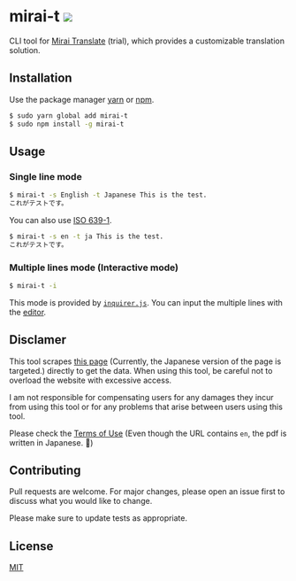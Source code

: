 # mirai-t ![](https://github.com/noriyotcp/mirai-t/workflows/Node%20CI/badge.svg)

CLI tool for [Mirai Translate](https://miraitranslate.com/en/trial/) (trial), which provides a customizable translation solution.

## Installation

Use the package manager [yarn](https://yarnpkg.com/lang/en/) or [npm](https://www.npmjs.com).

```bash
$ sudo yarn global add mirai-t
$ sudo npm install -g mirai-t
```

## Usage

### Single line mode

```sh
$ mirai-t -s English -t Japanese This is the test.
これがテストです。
```

You can also use [ISO 639-1](http://www.loc.gov/standards/iso639-2/php/English_list.php).

```sh
$ mirai-t -s en -t ja This is the test.
これがテストです。
```

### Multiple lines mode (Interactive mode)

```sh
$ mirai-t -i
```

This mode is provided by [`inquirer.js`](https://github.com/SBoudrias/Inquirer.js). You can input the multiple lines with the [editor](https://github.com/SBoudrias/Inquirer.js#editor---type-editor).

## Disclamer

This tool scrapes [this page](https://miraitranslate.com/trial/) (Currently, the Japanese version of the page is targeted.) directly to get the data.
When using this tool, be careful not to overload the website with excessive access.

I am not responsible for compensating users for any damages they incur from using this tool or for any problems that arise between users using this tool.

Please check the [Terms of Use](https://miraitranslate.com/en/trial/pdf/kiyaku.pdf)
(Even though the URL contains `en`, the pdf is written in Japanese. 🤔)

## Contributing

Pull requests are welcome. For major changes, please open an issue first to discuss what you would like to change.

Please make sure to update tests as appropriate.

## License

[MIT](https://choosealicense.com/licenses/mit/)
